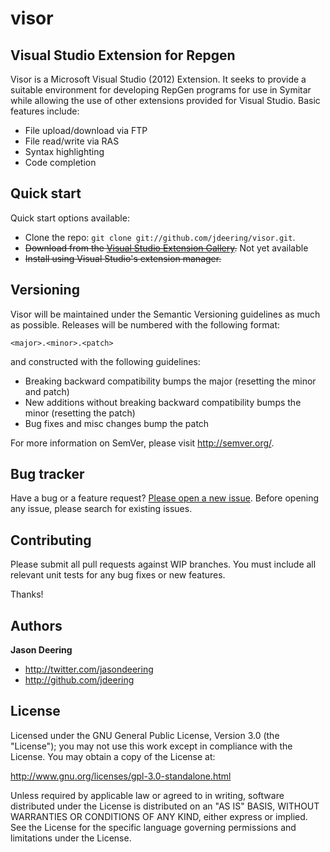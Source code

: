 visor
=====
Visual Studio Extension for Repgen
-----
Visor is a Microsoft Visual Studio (2012) Extension. It seeks to provide a suitable environment for developing RepGen programs for use in Symitar while allowing the use of other extensions provided for Visual Studio. Basic features include:

* File upload/download via FTP
* File read/write via RAS
* Syntax highlighting
* Code completion



## Quick start

Quick start options available:

* Clone the repo: `git clone git://github.com/jdeering/visor.git`.
* <s>Download from the [Visual Studio Extension Gallery](http://visualstudiogallery.msdn.microsoft.com/).</s> Not yet available
* <s>Install using Visual Studio's extension manager.</s>



## Versioning

Visor will be maintained under the Semantic Versioning guidelines as much as possible. Releases will be numbered with the following format:

`<major>.<minor>.<patch>`

and constructed with the following guidelines:

* Breaking backward compatibility bumps the major (resetting the minor and patch)
* New additions without breaking backward compatibility bumps the minor (resetting the patch)
* Bug fixes and misc changes bump the patch

For more information on SemVer, please visit http://semver.org/.



## Bug tracker

Have a bug or a feature request? [Please open a new issue](https://github.com/jdeering/visor/issues). Before opening any issue, please search for existing issues.



## Contributing

Please submit all pull requests against WIP branches. You must include all relevant unit tests for any bug fixes or new features.

Thanks!



## Authors

**Jason Deering**

+ http://twitter.com/jasondeering
+ http://github.com/jdeering



## License

Licensed under the GNU General Public License, Version 3.0 (the "License"); you may not use this work except in compliance with the License. You may obtain a copy of the License at:

   http://www.gnu.org/licenses/gpl-3.0-standalone.html

Unless required by applicable law or agreed to in writing, software distributed under the License is distributed on an "AS IS" BASIS, WITHOUT WARRANTIES OR CONDITIONS OF ANY KIND, either express or implied. See the License for the specific language governing permissions and limitations under the License.